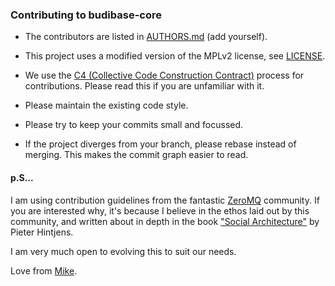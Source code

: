 ### Contributing to budibase-core

* The contributors are listed in [AUTHORS.md](https://github.com/budibase/server/blob/master/AUTHORS.md) (add yourself).

* This project uses a modified version of the MPLv2 license, see [LICENSE](https://github.com/budibase/server/blob/master/LICENSE).

* We use the [C4 (Collective Code Construction Contract)](https://rfc.zeromq.org/spec:42/C4/) process for contributions.
Please read this if you are unfamiliar with it.

* Please maintain the existing code style. 

* Please try to keep your commits small and focussed.

* If the project diverges from your branch, please rebase instead of merging. This makes the commit graph easier to read.

#### p.S...

I am using contribution guidelines from the fantastic [ZeroMQ](https://github.com/zeromq) community. If you are interested why, it's because I believe in the ethos laid out by this community, and written about in depth in the book ["Social Architecture"](https://www.amazon.com/Social-Architecture-Building-line-Communities/dp/1533112452) by Pieter Hintjens. 

I am very much open to evolving this to suit our needs.

Love from [Mike](https://github.com/mjashanks).
